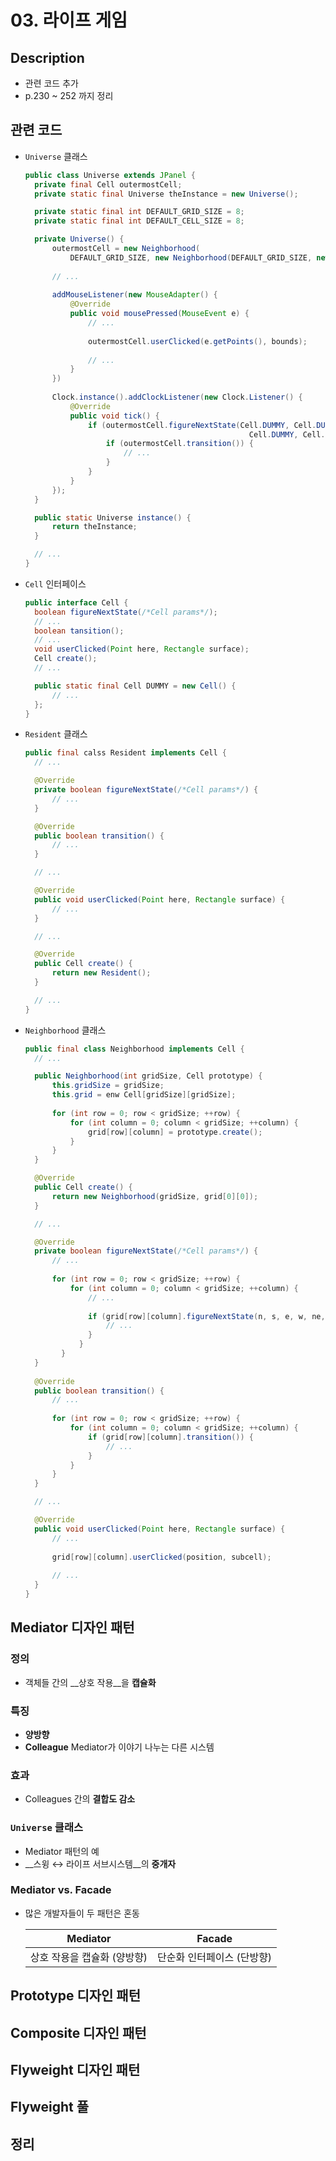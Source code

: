 # 03. 라이프 게임

## Description

- 관련 코드 추가
- p.230 ~ 252 까지 정리

## 관련 코드

- `Universe` 클래스

  ```java
  public class Universe extends JPanel {
  	private final Cell outermostCell;
  	private static final Universe theInstance = new Universe();

  	private static final int DEFAULT_GRID_SIZE = 8;
  	private static final int DEFAULT_CELL_SIZE = 8;

  	private Universe() {
      	outermostCell = new Neighborhood(
          	DEFAULT_GRID_SIZE, new Neighborhood(DEFAULT_GRID_SIZE, new Resident()));
      
      	// ...
      
      	addMouseListener(new MouseAdapter() {
          	@Override
          	public void mousePressed(MouseEvent e) {
              	// ...
              
              	outermostCell.userClicked(e.getPoints(), bounds);
              
              	// ...
          	}
      	})
      
      	Clock.instance().addClockListener(new Clock.Listener() {
          	@Override
          	public void tick() {
              	if (outermostCell.figureNextState(Cell.DUMMY, Cell.DUMMY, Cell.DUMMY, Cell.DUMMY,
                                                    Cell.DUMMY, Cell.DUMMY, Cell.DUMMY, Cell.DUMMY)) {
                  	if (outermostCell.transition()) {
                      	// ...
                  	}
  				}
          	}
      	});
  	}

  	public static Universe instance() {
      	return theInstance;
  	}

  	// ...
  }
  ```

- `Cell` 인터페이스

  ```java
  public interface Cell {
  	boolean figureNextState(/*Cell params*/);
  	// ...
  	boolean tansition();
  	// ...
  	void userClicked(Point here, Rectangle surface);
  	Cell create();
  	// ...

  	public static final Cell DUMMY = new Cell() {
      	// ...
  	};
  }
  ```

- `Resident` 클래스

  ```java
  public final calss Resident implements Cell {
  	// ...

  	@Override
  	private boolean figureNextState(/*Cell params*/) {
      	// ...
  	}

  	@Override
  	public boolean transition() {
      	// ...
  	}

  	// ...

  	@Override
  	public void userClicked(Point here, Rectangle surface) {
      	// ...
  	}

  	// ...

  	@Override
  	public Cell create() {
      	return new Resident();
  	}

  	// ...
  }
  ```

- `Neighborhood` 클래스

  ```java
  public final class Neighborhood implements Cell {
  	// ...

  	public Neighborhood(int gridSize, Cell prototype) {
      	this.gridSize = gridSize;
      	this.grid = enw Cell[gridSize][gridSize];
      
      	for (int row = 0; row < gridSize; ++row) {
          	for (int column = 0; column < gridSize; ++column) {
              	grid[row][column] = prototype.create();
          	}
      	}
  	}

  	@Override
  	public Cell create() {
      	return new Neighborhood(gridSize, grid[0][0]);
  	}

  	// ...

  	@Override
  	private boolean figureNextState(/*Cell params*/) {
      	// ...
      
      	for (int row = 0; row < gridSize; ++row) {
          	for (int column = 0; column < gridSize; ++column) {
              	// ...
              
              	if (grid[row][column].figureNextState(n, s, e, w, ne, nw, se, sw)) {
                  	// ...
              	}
              }
          }
  	}
    
  	@Override
  	public boolean transition() {
      	// ...
      
      	for (int row = 0; row < gridSize; ++row) {
          	for (int column = 0; column < gridSize; ++column) {
              	if (grid[row][column].transition()) {
                  	// ...
              	}
          	}
      	}
  	}

  	// ...

  	@Override
  	public void userClicked(Point here, Rectangle surface) {
      	// ...
      
      	grid[row][column].userClicked(position, subcell);
      
      	// ...
  	}
  }
  ```

## Mediator 디자인 패턴

### 정의

- 객체들 간의 __상호 작용__을 __캡슐화__

### 특징

- __양방향__
- __Colleague__
  Mediator가 이야기 나누는 다른 시스템

### 효과

- Colleagues 간의 __결합도 감소__

### `Universe` 클래스

- Mediator 패턴의 예
- __스윙 ↔ 라이프 서브시스템__의 __중개자__

###  Mediator vs. Facade

- 많은 개발자들이 두 패턴은 혼동

  | Mediator         | Facade          |
  | ---------------- | --------------- |
  | 상호 작용을 캡슐화 (양방향) | 단순화 인터페이스 (단방향) |


## Prototype 디자인 패턴



## Composite 디자인 패턴



## Flyweight 디자인 패턴



## Flyweight 풀



## 정리



